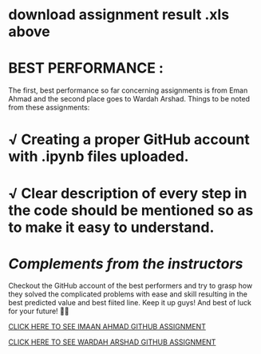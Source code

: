 # download assignment result .xls above

# BEST PERFORMANCE : 

The first, best performance so far concerning assignments is from Eman Ahmad and the second place goes to Wardah Arshad. 
Things to be noted from these assignments:
# √ Creating a proper      GitHub account with .ipynb files uploaded.
# √ Clear description of every step in the code should be mentioned so as to make it easy to understand. 

# _Complements from the instructors_ 

Checkout the GitHub  account of the best performers and try to grasp how they solved the complicated problems with ease and skill resulting in the best predicted value and best fiited line. 
Keep it up guys! And best of luck for your future! 👍🏻


 <a href="https://github.com/emanah15/ML-assignmet-2"><i class="em em-point_right" aria-role="presentation" aria-label="WHITE RIGHT POINTING BACKHAND INDEX"></i>CLICK HERE TO SEE IMAAN AHMAD GITHUB ASSIGNMENT </a> 
            </p>
            
 <a href="https://github.com/wardaharshad"><i class="em em-point_right" aria-role="presentation" aria-label="WHITE RIGHT POINTING BACKHAND INDEX"></i>CLICK HERE TO SEE WARDAH ARSHAD GITHUB ASSIGNMENT </a> 
            </p>
